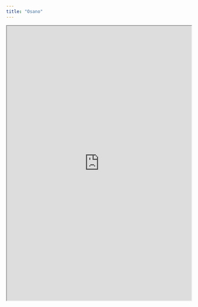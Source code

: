 ```yaml
---
title: "Osano"
---
```



<iframe height="750" width="100%" src="https://ewelton.github.io/ktest/wiki.html#Osano"></iframe>
